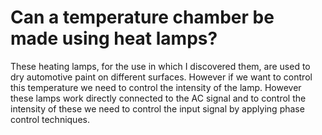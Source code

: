 # Can a temperature chamber be made using heat lamps?

These heating lamps, for the use in which I discovered them, are used to dry automotive paint on different surfaces. However if we want to control this temperature we need to control the intensity of the lamp. However these lamps work directly connected to the AC signal and to control the intensity of these we need to control the input signal by applying phase control techniques.

